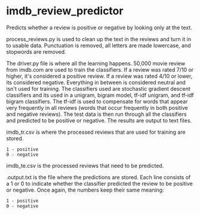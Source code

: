 # imdb_review_predictor
Predicts whether a review is positive or negative by looking only at the text.

process_reviews.py is used to clean up the text in the reviews and turn it in to usable data. Punctuation is removed, all letters are made lowercase, and stopwords are removed.

The driver.py file is where all the learning happens. 50,000 movie review from imdb.com are used to train the classifiers. If a review was rated 7/10 or higher, it's considered a positive review. If a review was rated 4/10 or lower, its considered negative. Everything in between is considered neutral and isn't used for training. 
The classifiers used are stochastic gradient descent classifiers and its used in a unigram, bigram model, tf-idf unigram, and tf-idf bigram classifiers. The tf-idf is used to compensate for words that appear very frequently in all reviews (words that occur frequently in both positive and negative reviews).
The test data is then run through all the classifiers and predicted to be positive or negative. The results are output to text files.

imdb_tr.csv is where the processed reviews that are used for training are stored.

    1 - positive
    0 - negative

imdb_te.csv is the processed reviews that need to be predicted.

<classifier name>.output.txt is the file where the predictions are stored. Each line consists of a 1 or 0 to indicate whether the classifier predicted the review to be positive or negative. Once again, the numbers keep their same meaning:
    
    1 - positive
    0 - negative
